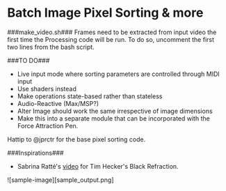 Batch Image Pixel Sorting & more
===

###make_video.sh###
Frames need to be extracted from input video the first time the Processing code will be run.
To do so, uncomment the first two lines from the bash script.

###TO DO###
* Live input mode where sorting parameters are controlled through MIDI input
* Use shaders instead
* Make operations state-based rather than stateless
* Audio-Reactive (Max/MSP?)
* Alter Image should work the same irrespective of image dimensions
* Make this into a separate module that can be incorporated with the Force Attraction Pen.

Hattip to @jprctr for the base pixel sorting code.

###Inspirations###
* Sabrina Ratté's [video](https://www.youtube.com/watch?v=EEmgEAp8hSI) for Tim Hecker's Black Refraction.

![sample-image][sample_output.png]
